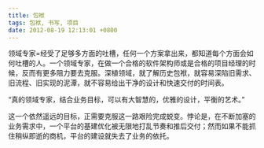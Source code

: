 ```yaml
---
title: 包袱
tags: 包袱, 书写, 项目
date: 2012-08-19 12:13:01 +0800
---
```



领域专家=经受了足够多方面的吐槽，任何一个方案拿出来，都知道每个方面会如何吐槽的人。一个领域专家，在做一个合格的软件架构师或是合格的项目经理的时候，反而有更多阻力要去克服。深植领域，就了解历史包袱，就容易深陷旧需求、旧流程、旧实现的泥潭，就不容易给出干净的设计和快速交付的时间表。

“真的领域专家，结合业务目标，可以有大智慧的，优雅的设计，平衡的艺术。”

这一个依然遥远的目标，正需要克服这一路艰险完成蜕变。悖论是，在不断加塞的业务需求中，一个平台的基建优化被无限地打乱节奏和推后交付；然而如果不能抓住稍纵即逝的商机，平台的建设就失去了业务的依托。

